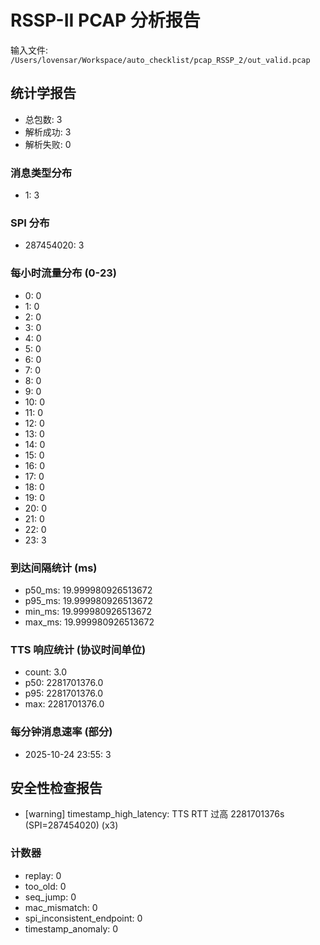 # RSSP-II PCAP 分析报告

输入文件: `/Users/lovensar/Workspace/auto_checklist/pcap_RSSP_2/out_valid.pcap`

## 统计学报告

- 总包数: 3
- 解析成功: 3
- 解析失败: 0

### 消息类型分布

- 1: 3

### SPI 分布

- 287454020: 3

### 每小时流量分布 (0-23)

- 0: 0
- 1: 0
- 2: 0
- 3: 0
- 4: 0
- 5: 0
- 6: 0
- 7: 0
- 8: 0
- 9: 0
- 10: 0
- 11: 0
- 12: 0
- 13: 0
- 14: 0
- 15: 0
- 16: 0
- 17: 0
- 18: 0
- 19: 0
- 20: 0
- 21: 0
- 22: 0
- 23: 3

### 到达间隔统计 (ms)

- p50_ms: 19.999980926513672
- p95_ms: 19.999980926513672
- min_ms: 19.999980926513672
- max_ms: 19.999980926513672

### TTS 响应统计 (协议时间单位)

- count: 3.0
- p50: 2281701376.0
- p95: 2281701376.0
- max: 2281701376.0

### 每分钟消息速率 (部分)

- 2025-10-24 23:55: 3

## 安全性检查报告

- [warning] timestamp_high_latency: TTS RTT 过高 2281701376s (SPI=287454020) (x3)

### 计数器

- replay: 0
- too_old: 0
- seq_jump: 0
- mac_mismatch: 0
- spi_inconsistent_endpoint: 0
- timestamp_anomaly: 0
